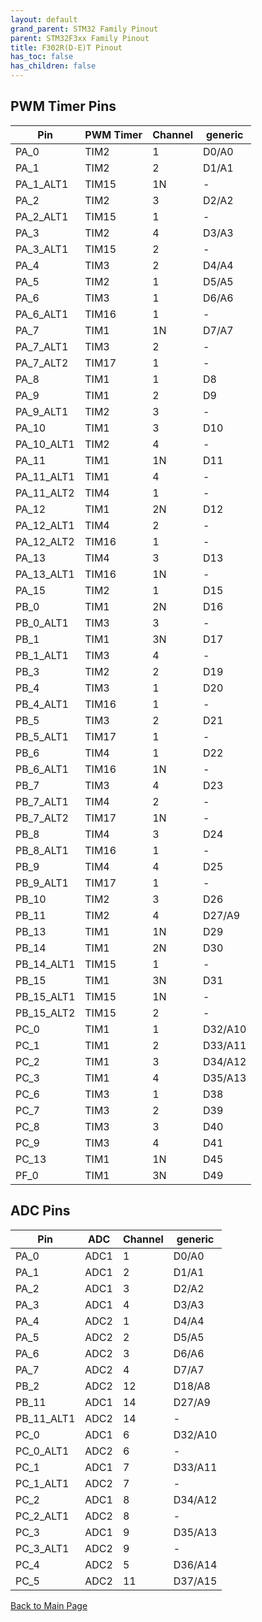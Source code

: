 ```yaml
---
layout: default
grand_parent: STM32 Family Pinout
parent: STM32F3xx Family Pinout
title: F302R(D-E)T Pinout
has_toc: false
has_children: false
---
```


## PWM Timer Pins

| Pin | PWM Timer | Channel | generic |
| --- | --- | --- | --- |
| PA_0 | TIM2 | 1 | D0/A0 |
| PA_1 | TIM2 | 2 | D1/A1 |
| PA_1_ALT1 | TIM15 | 1N | - |
| PA_2 | TIM2 | 3 | D2/A2 |
| PA_2_ALT1 | TIM15 | 1 | - |
| PA_3 | TIM2 | 4 | D3/A3 |
| PA_3_ALT1 | TIM15 | 2 | - |
| PA_4 | TIM3 | 2 | D4/A4 |
| PA_5 | TIM2 | 1 | D5/A5 |
| PA_6 | TIM3 | 1 | D6/A6 |
| PA_6_ALT1 | TIM16 | 1 | - |
| PA_7 | TIM1 | 1N | D7/A7 |
| PA_7_ALT1 | TIM3 | 2 | - |
| PA_7_ALT2 | TIM17 | 1 | - |
| PA_8 | TIM1 | 1 | D8 |
| PA_9 | TIM1 | 2 | D9 |
| PA_9_ALT1 | TIM2 | 3 | - |
| PA_10 | TIM1 | 3 | D10 |
| PA_10_ALT1 | TIM2 | 4 | - |
| PA_11 | TIM1 | 1N | D11 |
| PA_11_ALT1 | TIM1 | 4 | - |
| PA_11_ALT2 | TIM4 | 1 | - |
| PA_12 | TIM1 | 2N | D12 |
| PA_12_ALT1 | TIM4 | 2 | - |
| PA_12_ALT2 | TIM16 | 1 | - |
| PA_13 | TIM4 | 3 | D13 |
| PA_13_ALT1 | TIM16 | 1N | - |
| PA_15 | TIM2 | 1 | D15 |
| PB_0 | TIM1 | 2N | D16 |
| PB_0_ALT1 | TIM3 | 3 | - |
| PB_1 | TIM1 | 3N | D17 |
| PB_1_ALT1 | TIM3 | 4 | - |
| PB_3 | TIM2 | 2 | D19 |
| PB_4 | TIM3 | 1 | D20 |
| PB_4_ALT1 | TIM16 | 1 | - |
| PB_5 | TIM3 | 2 | D21 |
| PB_5_ALT1 | TIM17 | 1 | - |
| PB_6 | TIM4 | 1 | D22 |
| PB_6_ALT1 | TIM16 | 1N | - |
| PB_7 | TIM3 | 4 | D23 |
| PB_7_ALT1 | TIM4 | 2 | - |
| PB_7_ALT2 | TIM17 | 1N | - |
| PB_8 | TIM4 | 3 | D24 |
| PB_8_ALT1 | TIM16 | 1 | - |
| PB_9 | TIM4 | 4 | D25 |
| PB_9_ALT1 | TIM17 | 1 | - |
| PB_10 | TIM2 | 3 | D26 |
| PB_11 | TIM2 | 4 | D27/A9 |
| PB_13 | TIM1 | 1N | D29 |
| PB_14 | TIM1 | 2N | D30 |
| PB_14_ALT1 | TIM15 | 1 | - |
| PB_15 | TIM1 | 3N | D31 |
| PB_15_ALT1 | TIM15 | 1N | - |
| PB_15_ALT2 | TIM15 | 2 | - |
| PC_0 | TIM1 | 1 | D32/A10 |
| PC_1 | TIM1 | 2 | D33/A11 |
| PC_2 | TIM1 | 3 | D34/A12 |
| PC_3 | TIM1 | 4 | D35/A13 |
| PC_6 | TIM3 | 1 | D38 |
| PC_7 | TIM3 | 2 | D39 |
| PC_8 | TIM3 | 3 | D40 |
| PC_9 | TIM3 | 4 | D41 |
| PC_13 | TIM1 | 1N | D45 |
| PF_0 | TIM1 | 3N | D49 |


## ADC Pins

| Pin | ADC | Channel | generic |
| --- | --- | --- | --- |
| PA_0 | ADC1 | 1 | D0/A0 |
| PA_1 | ADC1 | 2 | D1/A1 |
| PA_2 | ADC1 | 3 | D2/A2 |
| PA_3 | ADC1 | 4 | D3/A3 |
| PA_4 | ADC2 | 1 | D4/A4 |
| PA_5 | ADC2 | 2 | D5/A5 |
| PA_6 | ADC2 | 3 | D6/A6 |
| PA_7 | ADC2 | 4 | D7/A7 |
| PB_2 | ADC2 | 12 | D18/A8 |
| PB_11 | ADC1 | 14 | D27/A9 |
| PB_11_ALT1 | ADC2 | 14 | - |
| PC_0 | ADC1 | 6 | D32/A10 |
| PC_0_ALT1 | ADC2 | 6 | - |
| PC_1 | ADC1 | 7 | D33/A11 |
| PC_1_ALT1 | ADC2 | 7 | - |
| PC_2 | ADC1 | 8 | D34/A12 |
| PC_2_ALT1 | ADC2 | 8 | - |
| PC_3 | ADC1 | 9 | D35/A13 |
| PC_3_ALT1 | ADC2 | 9 | - |
| PC_4 | ADC2 | 5 | D36/A14 |
| PC_5 | ADC2 | 11 | D37/A15 |


[Back to Main Page](../../)
